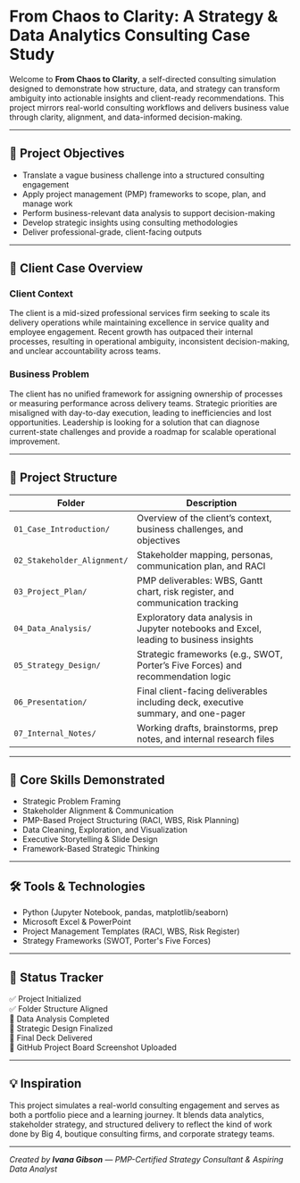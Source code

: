 # From Chaos to Clarity: A Strategy & Data Analytics Consulting Case Study

Welcome to **From Chaos to Clarity**, a self-directed consulting simulation designed to demonstrate how structure, data, and strategy can transform ambiguity into actionable insights and client-ready recommendations. This project mirrors real-world consulting workflows and delivers business value through clarity, alignment, and data-informed decision-making.

---

## 🎯 Project Objectives

- Translate a vague business challenge into a structured consulting engagement  
- Apply project management (PMP) frameworks to scope, plan, and manage work  
- Perform business-relevant data analysis to support decision-making  
- Develop strategic insights using consulting methodologies  
- Deliver professional-grade, client-facing outputs  

---

## 🧩 Client Case Overview

### Client Context
The client is a mid-sized professional services firm seeking to scale its delivery operations while maintaining excellence in service quality and employee engagement. Recent growth has outpaced their internal processes, resulting in operational ambiguity, inconsistent decision-making, and unclear accountability across teams.

### Business Problem
The client has no unified framework for assigning ownership of processes or measuring performance across delivery teams. Strategic priorities are misaligned with day-to-day execution, leading to inefficiencies and lost opportunities. Leadership is looking for a solution that can diagnose current-state challenges and provide a roadmap for scalable operational improvement.

---

## 📁 Project Structure

| Folder | Description |
|--------|-------------|
| `01_Case_Introduction/` | Overview of the client’s context, business challenges, and objectives |
| `02_Stakeholder_Alignment/` | Stakeholder mapping, personas, communication plan, and RACI |
| `03_Project_Plan/` | PMP deliverables: WBS, Gantt chart, risk register, and communication tracking |
| `04_Data_Analysis/` | Exploratory data analysis in Jupyter notebooks and Excel, leading to business insights |
| `05_Strategy_Design/` | Strategic frameworks (e.g., SWOT, Porter’s Five Forces) and recommendation logic |
| `06_Presentation/` | Final client-facing deliverables including deck, executive summary, and one-pager |
| `07_Internal_Notes/` | Working drafts, brainstorms, prep notes, and internal research files |

---

## 🧠 Core Skills Demonstrated

- Strategic Problem Framing  
- Stakeholder Alignment & Communication  
- PMP-Based Project Structuring (RACI, WBS, Risk Planning)  
- Data Cleaning, Exploration, and Visualization  
- Executive Storytelling & Slide Design  
- Framework-Based Strategic Thinking  

---

## 🛠 Tools & Technologies

- Python (Jupyter Notebook, pandas, matplotlib/seaborn)  
- Microsoft Excel & PowerPoint  
- Project Management Templates (RACI, WBS, Risk Register)  
- Strategy Frameworks (SWOT, Porter's Five Forces)  

---

## 🚀 Status Tracker

✅ Project Initialized  
✅ Folder Structure Aligned  
🔲 Data Analysis Completed  
🔲 Strategic Design Finalized  
🔲 Final Deck Delivered  
🔲 GitHub Project Board Screenshot Uploaded  

---

## 💡 Inspiration

This project simulates a real-world consulting engagement and serves as both a portfolio piece and a learning journey. It blends data analytics, stakeholder strategy, and structured delivery to reflect the kind of work done by Big 4, boutique consulting firms, and corporate strategy teams.

---

*Created by **Ivana Gibson** — PMP-Certified Strategy Consultant & Aspiring Data Analyst*
